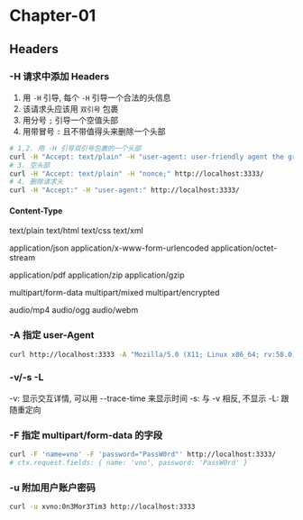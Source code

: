 # Chapter-01

## Headers

### -H 请求中添加 Headers

1. 用 `-H` 引导, 每个 `-H` 引导一个合法的头信息
2. 该请求头应该用 `双引号` 包裹
3. 用分号 `;` 引导一个空值头部
4. 用带冒号 `:` 且不带值得头来删除一个头部

```sh
# 1,2. 用 -H 引导双引号包裹的一个头部
curl -H "Accept: text/plain" -H "user-agent: user-friendly agent the great CURL" http://localhost:3333/
# 3. 空头部
curl -H "Accept: text/plain" -H "nonce;" http://localhost:3333/
# 4. 删除请求头
curl -H "Accept:" -H "user-agent:" http://localhost:3333/
```

#### Content-Type

text/plain
text/html
text/css
text/xml

application/json
application/x-www-form-urlencoded
application/octet-stream

application/pdf
application/zip
application/gzip

multipart/form-data
multipart/mixed
multipart/encrypted

audio/mp4
audio/ogg
audio/webm

### -A 指定 user-Agent

```sh
curl http://localhost:3333 -A "Mozilla/5.0 (X11; Linux x86_64; rv:58.0) Gecko/20100101 Firefox/58.0"
```

### -v/-s -L

-v: 显示交互详情, 可以用 --trace-time 来显示时间
-s: 与 -v 相反, 不显示
-L: 跟随重定向

### -F 指定 multipart/form-data 的字段

```sh
curl -F 'name=vno' -F 'password="PassW0rd"' http://localhost:3333/
# ctx.request.fields: { name: 'vno', password: 'PassW0rd' }
```

### -u 附加用户账户密码

```sh
curl -u xvno:0n3Mor3Tim3 http://localhost:3333
```
